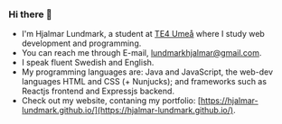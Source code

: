 ### Hi there 👋

- I'm Hjalmar Lundmark, a student at [TE4 Umeå](https://github.com/TE4-Umea) where I study web development and programming.
- You can reach me through E-mail, [lundmarkhjalmar@gmail.com](mailto:lundmarkhjalmar@gmail.com).
- I speak fluent Swedish and English.
- My programming languages are: Java and JavaScript, the web-dev languages HTML and CSS (+ Nunjucks); and frameworks such as Reactjs frontend and Expressjs backend.
- Check out my website, contaning my portfolio: [https://hjalmar-lundmark.github.io/](https://hjalmar-lundmark.github.io/).

<!--
**Hjalmar-Lundmark/Hjalmar-Lundmark** is a ✨ _special_ ✨ repository because its `README.md` (this file) appears on your GitHub profile.

Here are some ideas to get you started:

- 🔭 I’m currently working on ...
- 🌱 I’m currently learning ...
- 👯 I’m looking to collaborate on ...
- 🤔 I’m looking for help with ...
- 💬 Ask me about ...
- 📫 How to reach me: ...
- 😄 Pronouns: ...
- ⚡ Fun fact: ...
-->
